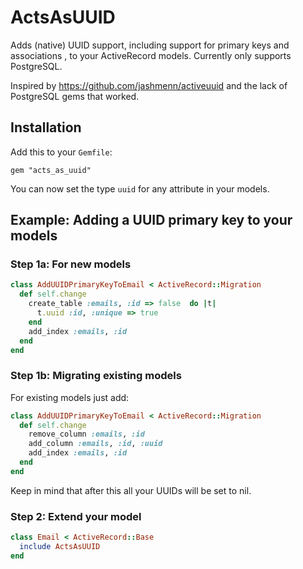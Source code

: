 # ActsAsUUID

Adds (native) UUID support, including support for primary keys and associations , to your ActiveRecord models. Currently only supports PostgreSQL.

Inspired by https://github.com/jashmenn/activeuuid and the lack of PostgreSQL gems that worked.

## Installation

Add this to your `Gemfile`:

`gem "acts_as_uuid"`

You can now set the type `uuid` for any attribute in your models.

## Example: Adding a UUID primary key to your models

### Step 1a: For new models

```ruby
class AddUUIDPrimaryKeyToEmail < ActiveRecord::Migration
  def self.change
    create_table :emails, :id => false  do |t|
      t.uuid :id, :unique => true
    end
    add_index :emails, :id
  end
end
```

### Step 1b: Migrating existing models

For existing models just add:

```ruby
class AddUUIDPrimaryKeyToEmail < ActiveRecord::Migration
  def self.change
    remove_column :emails, :id
    add_column :emails, :id, :uuid
    add_index :emails, :id
  end
end
```
Keep in mind that after this all your UUIDs will be set to nil.

### Step 2: Extend your model

```ruby
class Email < ActiveRecord::Base
  include ActsAsUUID
end
```